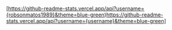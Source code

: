 [https://github-readme-stats.vercel.app/api?username={robsonmatos1989}&theme=blue-green)https://github-readme-stats.vercel.app/api?username={username}&theme=blue-green]
